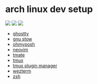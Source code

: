 # arch linux dev setup

![](https://imgur.com/1gvYkQv.png)
![](https://imgur.com/3oX66rZ,gif)
![](https://imgur.com/INQhcKH.png)

- [ghostty](https://ghostty.org/)
- [gnu stow](https://www.gnu.org/software/stow/)
- [ohmyposh](https://github.com/jandedobbeleer/oh-my-posh)
- [neovim](https://www.gnu.org/software/stow/)
- [tmate](https://github.com/tmate-io/tmate)
- [tmux](https://github.com/tmux/tmux)
- [tmux plugin manager](https://github.com/tmux-plugins/tpm?tab=readme-ov-file)
- [wezterm](https://wezfurlong.org/wezterm/index.html)
- [zsh](https://www.zsh.org/)
